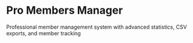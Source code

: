 # Pro Members Manager
Professional member management system with advanced statistics, CSV exports, and member tracking

